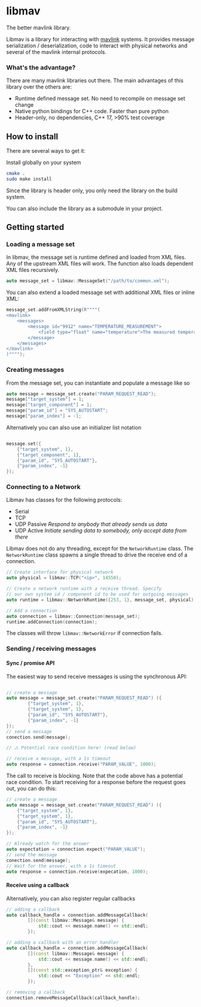 # libmav

The better mavlink library.

Libmav is a library for interacting with [mavlink](https://mavlink.io) systems. 
It provides message serialization / deserialization, code to interact with physical 
networks and several of the mavlink internal protocols.

### What's the advantage?

There are many mavlink libraries out there. The main advantages of this library over
the others are:

- Runtime defined message set. No need to recompile on message set change
- Native python bindings for C++ code. Faster than pure python
- Header-only, no dependencies, C++ 17, >90% test coverage

## How to install

There are several ways to get it:

Install globally on your system
```bash
cmake .
sudo make install
```
Since the library is header only, you only need the library on the build system.

You can also include the library as a submodule in your project.

## Getting started

### Loading a message set

In libmav, the message set is runtime defined and loaded from XML files.
Any of the upstream XML files will work. The function also loads dependent XML files
recursively.
```C++
auto message_set = libmav::MessageSet("/path/to/common.xml");
```

You can also extend a loaded message set with additional XML files or inline XML:

```C++
message_set.addFromXMLString(R""""(
<mavlink>
    <messages>
        <message id="9912" name="TEMPERATURE_MEASUREMENT">
            <field type="float" name="temperature">The measured temperature in degress C</field>
        </message>
    </messages>
</mavlink>
)"""");
```

### Creating messages

From the message set, you can instantiate and populate a message like so

```C++
auto message = message_set.create("PARAM_REQUEST_READ");
message["target_system"] = 1;
message["target_component"] = 1;
message["param_id"] = "SYS_AUTOSTART";
message["param_index"] = -1;
```

Alternatively you can also use an initializer list notation

```C++

message.set({
    {"target_system", 1},
    {"target_component", 1},
    {"param_id", "SYS_AUTOSTART"},
    {"param_index", -1}
});
```


### Connecting to a Network

Libmav has classes for the following protocols:
- Serial
- TCP
- UDP Passive *Respond to anybody that already sends us data*
- UDP Active *Initiate sending data to somebody, only accept data from there*

Libmav does not do any threading, except for the `NetworkRuntime` class.
The `NetworkRuntime` class spawns a single thread to drive the receive end
of a connection.

```C++
// Create interface for physical network
auto physical = libmav::TCP("<ip>", 14550);

// Create a network runtime with a receive thread. Specify
// our own system id / component id to be used for outgoing messages
auto runtime = libmav::NetworkRuntime({253, 1}, message_set, physical);

// Add a connection
auto connection = libmav::Connection(message_set);
runtime.addConnection(connection);
```

The classes will throw `libmav::NetworkError` if connection fails.

### Sending / receiving messages

#### Sync / promise API

The easiest way to send receive messages is using the synchronous API:

```C++

// create a message
auto message = message_set.create("PARAM_REQUEST_READ") ({
        {"target_system", 1},
        {"target_system", 1},
        {"param_id", "SYS_AUTOSTART"},
        {"param_index", -1}
});
// send a message
conection.send(message);

// ⚠️ Potential race condition here! (read below)

// receive a message, with a 1s timeout
auto response = connection.receive("PARAM_VALUE", 1000);
```

The call to receive is blocking.
Note that the code above has a potential race condition. To start receiving
for a response before the request goes out, you can do this:

```C++
// create a message
auto message = message_set.create("PARAM_REQUEST_READ") ({
    {"target_system", 1},
    {"target_system", 1},
    {"param_id", "SYS_AUTOSTART"},
    {"param_index", -1}
});

// Already watch for the answer
auto expectation = connection.expect("PARAM_VALUE");
// send the message
conection.send(message);
// Wait for the answer, with a 1s timeout
auto response = connection.receive(expecation, 1000);
```

#### Receive using a callback

Alternatively, you can also register regular callbacks

```C++
// adding a callback
auto callback_handle = connection.addMessageCallback(
        [](const libmav::Message& message) {
            std::cout << message.name() << std::endl;
        });

// adding a callback with an error handler
auto callback_handle = connection.addMessageCallback(
        [](const libmav::Message& message) {
            std::cout << message.name() << std::endl;
        }, 
        [](const std::exception_ptr& exception) {
            std::cout << "Exception" << std::endl;
        });

// removing a callback
connection.removeMessageCallback(callback_handle);
```
